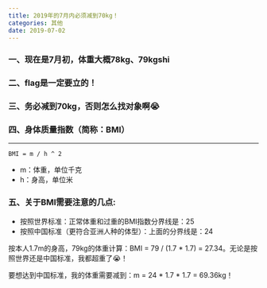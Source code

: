 ```yaml
---
title: 2019年的7月内必须减到70kg！
categories: 其他
date: 2019-07-02
---
```


### 一、现在是7月初，体重大概78kg、79kgshi

### 二、flag是一定要立的！

### 三、务必减到70kg，否则怎么找对象啊😭

### 四、身体质量指数（简称：BMI）
---

`BMI = m / h ^ 2`

* m：体重，单位千克
* h：身高，单位米

### 五、关于BMI需要注意的几点:
* 按照世界标准：正常体重和过重的BMI指数分界线是：25
* 按照中国标准（更符合亚洲人种的体型）：上面的分界线是：24

按本人1.7m的身高，79kg的体重计算：BMI = 79 / (1.7 * 1.7) = 27.34。无论是按照世界还是中国标准，我都超重了😭！

要想达到中国标准，我的体重需要减到：m = 24 * 1.7 * 1.7 = 69.36kg！


